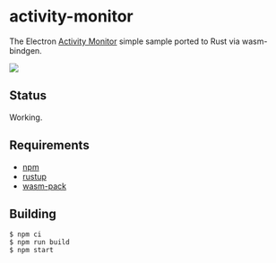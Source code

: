 # activity-monitor

The Electron [Activity Monitor](https://github.com/electron/simple-samples/tree/master/activity-monitor) simple sample ported to Rust via wasm-bindgen.

<img src="../../assets/activity-monitor.png" />

## Status

Working.

## Requirements

- [npm](https://nodejs.org/en/download/)
- [rustup](https://rustup.rs/)
- [wasm-pack](https://rustwasm.github.io/wasm-pack/)

## Building

```
$ npm ci
$ npm run build
$ npm start
```
